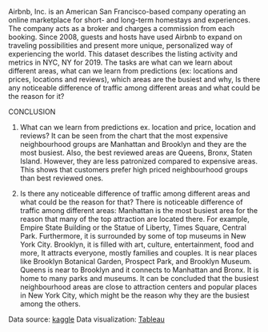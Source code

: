 Airbnb, Inc. is an American San Francisco-based company operating an online marketplace for short- and long-term homestays and experiences. The company acts as a broker and charges a commission from each booking.
Since 2008, guests and hosts have used Airbnb to expand on traveling possibilities and present more unique, personalized way of experiencing the world. This dataset describes the listing activity and metrics in NYC, NY for 2019. The tasks are what can we learn about different areas, what can we learn from predictions (ex: locations and prices, locations and reviews), which areas are the busiest and why, Is there any noticeable difference of traffic among different areas and what could be the reason for it?

CONCLUSION
1. What can we learn from predictions ex. location and price, location and reviews?
It can be seen from the chart that the most expensive neighbourhood groups are Manhattan and Brooklyn and they are the most busiest. Also, the best 
reviewed areas are Queens, Bronx, Staten Island. However, they are less patronized compared to expensive areas. This shows that customers prefer 
high priced neighbourhood groups than best reviewed ones.

2. Is there any noticeable difference  of traffic among different areas and what could be the reason for that?
There is noticeable difference of traffic among different areas: Manhattan is the most busiest area for the reason that many of the top attraction 
are located there. For example, Empire State Building or the Statue of Liberty, Times Square, Central Park. Furthermore, it is surrounded by some of 
top museums in New York City. Brooklyn, it is filled with art, culture, entertainment, food and more, It attracts everyone, mostly families and couples.
It is near places like Brooklyn Botanical Garden, Prospect Park, and Brooklyn Museum. Queens is near to Brooklyn and it connects to Manhattan 
and Bronx. It is home to many parks and museums. It can be concluded that the busiest neighbourhood areas are close to attraction centers and popular
places in New York City, which might be the reason why they are the busiest among the others.


Data source: [kaggle](https://www.kaggle.com/datasets/dgomonov/new-york-city-airbnb-open-data)
Data visualization: [Tableau](https://public.tableau.com/app/profile/morakinyo.oluwabukunmi/viz/NewYorkCityAirBnB_16967239353260/AirBnBNYC?publish=yes) 
